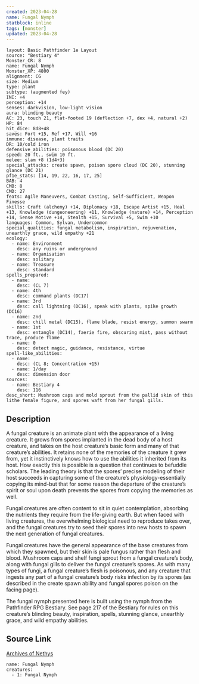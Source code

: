 ```yaml
---
created: 2023-04-28
name: Fungal Nymph
statblock: inline
tags: [monster]
updated: 2023-04-28
---
```

```statblock
layout: Basic Pathfinder 1e Layout
source: "Bestiary 4"
Monster_CR: 8
name: Fungal Nymph
Monster_XP: 4800
alignment: CG
size: Medium
type: plant
subtype: (augmented fey)
INI: +4
perception: +14
senses: darkvision, low-light vision
aura: blinding beauty
AC: 23, touch 21, flat-footed 19 (deflection +7, dex +4, natural +2)
HP: 84
hit_dice: 8d8+48
saves: Fort +15, Ref +17, Will +16
immune: disease, plant traits
DR: 10/cold iron
defensive_abilities: poisonous blood (DC 20)
speed: 20 ft., swim 10 ft.
melee: slam +8 (1d4+3)
special_attacks: create spawn, poison spore cloud (DC 20), stunning glance (DC 21)
pf1e_stats: [14, 19, 22, 16, 17, 25]
BAB: 4
CMB: 8
CMD: 27
feats: Agile Maneuvers, Combat Casting, Self-Sufficient, Weapon Finesse
skills: Craft (alchemy) +14, Diplomacy +18, Escape Artist +15, Heal +13, Knowledge (dungeoneering) +11, Knowledge (nature) +14, Perception +14, Sense Motive +14, Stealth +15, Survival +5, Swim +10
languages: Common, Sylvan, Undercommon
special_qualities: fungal metabolism, inspiration, rejuvenation, unearthly grace, wild empathy +21
ecology:
  - name: Environment
    desc: any ruins or underground
  - name: Organisation
    desc: solitary
  - name: Treasure
    desc: standard
spells_prepared:
  - name:
    desc: (CL 7)
  - name: 4th
    desc: command plants (DC17)
  - name: 3rd
    desc: call lightning (DC16), speak with plants, spike growth (DC16)
  - name: 2nd
    desc: chill metal (DC15), flame blade, resist energy, summon swarm
  - name: 1st
    desc: entangle (DC14), faerie fire, obscuring mist, pass without trace, produce flame
  - name: 0
    desc: detect magic, guidance, resistance, virtue
spell-like_abilities:
  - name:
    desc: (CL 8; Concentration +15)
  - name: 1/day
    desc: dimension door
sources:
  - name: Bestiary 4
    desc: 116
desc_short: Mushroom caps and mold sprout from the pallid skin of this lithe female figure, and spores waft from her fungal gills.
```
## Description
A fungal creature is an animate plant with the appearance of a living creature. It grows from spores implanted in the dead body of a host creature, and takes on the host creature’s basic form and many of that creature’s abilities. It retains none of the memories of the creature it grew from, yet it instinctively knows how to use the abilities it inherited from its host. How exactly this is possible is a question that continues to befuddle scholars. The leading theory is that the spores’ precise modeling of their host succeeds in capturing some of the creature’s physiology-essentially copying its mind-but that for some reason the departure of the creature’s spirit or soul upon death prevents the spores from copying the memories as well.

Fungal creatures are often content to sit in quiet contemplation, absorbing the nutrients they require from the life-giving earth. But when faced with living creatures, the overwhelming biological need to reproduce takes over, and the fungal creatures try to seed their spores into new hosts to spawn the next generation of fungal creatures.

Fungal creatures have the general appearance of the base creatures from which they spawned, but their skin is pale fungus rather than flesh and blood. Mushroom caps and shelf fungi sprout from a fungal creature’s body, along with fungal gills to deliver the fungal creature’s spores. As with many types of fungi, a fungal creature’s flesh is poisonous, and any creature that ingests any part of a fungal creature’s body risks infection by its spores (as described in the create spawn ability and fungal spores poison on the facing page).

The fungal nymph presented here is built using the nymph from the Pathfinder RPG Bestiary. See page 217 of the Bestiary for rules on this creature’s blinding beauty, inspiration, spells, stunning glance, unearthly grace, and wild empathy abilities.
## Source Link
[Archives of Nethys](https://aonprd.com/MonsterDisplay.aspx?ItemName=Fungal%20Nymph)
```encounter-table
name: Fungal Nymph
creatures:
  - 1: Fungal Nymph
```
